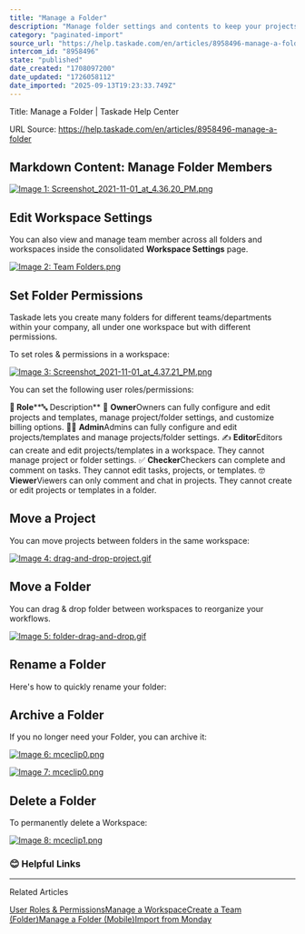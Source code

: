 ```yaml
---
title: "Manage a Folder"
description: "Manage folder settings and contents to keep your projects organized."
category: "paginated-import"
source_url: "https://help.taskade.com/en/articles/8958496-manage-a-folder"
intercom_id: "8958496"
state: "published"
date_created: "1708097200"
date_updated: "1726058112"
date_imported: "2025-09-13T19:23:33.749Z"
---
```


Title: Manage a Folder | Taskade Help Center

URL Source: https://help.taskade.com/en/articles/8958496-manage-a-folder

Markdown Content:
**Manage Folder Members**
-------------------------

[![Image 1: Screenshot_2021-11-01_at_4.36.20_PM.png](https://taskade.intercom-attachments-7.com/i/o/965374497/aa053883a1ae3fb75ad4a26e/4409582762643?expires=1757793600&signature=62d83468e29509453f828b87c0b852c30fe00fb3e83b9623e23fefb4a9efb20f&req=fSYiFc56mYhYFb4f3HP0gFdHjgXR%2FQMxNyWbJwCZkOGD%2BC8qI3hn5UAWhpe2%0Apegh8bqJwFMz7oLSVA%3D%3D%0A)](https://taskade.intercom-attachments-7.com/i/o/965374497/aa053883a1ae3fb75ad4a26e/4409582762643?expires=1757793600&signature=62d83468e29509453f828b87c0b852c30fe00fb3e83b9623e23fefb4a9efb20f&req=fSYiFc56mYhYFb4f3HP0gFdHjgXR%2FQMxNyWbJwCZkOGD%2BC8qI3hn5UAWhpe2%0Apegh8bqJwFMz7oLSVA%3D%3D%0A)

**Edit Workspace Settings**
---------------------------

You can also view and manage team member across all folders and workspaces inside the consolidated **Workspace Settings** page.

[![Image 2: Team Folders.png](https://taskade.intercom-attachments-1.com/i/o/965374494/71fe448ca35d23512aec6e03/Team-20Folders.png?expires=1757793600&signature=df27d36b2f7a54c22890f9706d0f99bf533a1c746b40990f86ec74904523cd09&req=fSYiFc56mYhbFb4f3HP0gBxhBK6NB7PYq%2FApQDahG9em1cleSUqm%2FLnqHwXa%0Apd6bLcnb6kxv8HacQw%3D%3D%0A)](https://taskade.intercom-attachments-1.com/i/o/965374494/71fe448ca35d23512aec6e03/Team-20Folders.png?expires=1757793600&signature=df27d36b2f7a54c22890f9706d0f99bf533a1c746b40990f86ec74904523cd09&req=fSYiFc56mYhbFb4f3HP0gBxhBK6NB7PYq%2FApQDahG9em1cleSUqm%2FLnqHwXa%0Apd6bLcnb6kxv8HacQw%3D%3D%0A)

Set Folder Permissions
----------------------

Taskade lets you create many folders for different teams/departments within your company, all under one workspace but with different permissions.

To set roles & permissions in a workspace:

[![Image 3: Screenshot_2021-11-01_at_4.37.21_PM.png](https://taskade.intercom-attachments-7.com/i/o/965374499/161c7e15bc8b744f48b2cc79/4409582764179?expires=1757793600&signature=e289138860b0ed75d5ba46c2b9831786aeb6ce614769c097d985cae5648a9a58&req=fSYiFc56mYhWFb4f3HP0gIwNbIxPWNUi0ZCoJhlzmrzb%2BHELYcJDDg%2BjVN1O%0ABb1gv8Gbx0J%2FQNdKJw%3D%3D%0A)](https://taskade.intercom-attachments-7.com/i/o/965374499/161c7e15bc8b744f48b2cc79/4409582764179?expires=1757793600&signature=e289138860b0ed75d5ba46c2b9831786aeb6ce614769c097d985cae5648a9a58&req=fSYiFc56mYhWFb4f3HP0gIwNbIxPWNUi0ZCoJhlzmrzb%2BHELYcJDDg%2BjVN1O%0ABb1gv8Gbx0J%2FQNdKJw%3D%3D%0A)

You can set the following user roles/permissions:

**👥 Role****🔤 Description**
🦄 **Owner**Owners can fully configure and edit projects and templates, manage project/folder settings, and customize billing options.
👩‍💻 **Admin**Admins can fully configure and edit projects/templates and manage projects/folder settings.
✍️ **Editor**Editors can create and edit projects/templates in a workspace. They cannot manage project or folder settings.
✅ **Checker**Checkers can complete and comment on tasks. They cannot edit tasks, projects, or templates.
🤓 **Viewer**Viewers can only comment and chat in projects. They cannot create or edit projects or templates in a folder.

**Move a Project**
------------------

You can move projects between folders in the same workspace:

[![Image 4: drag-and-drop-project.gif](https://taskade.intercom-attachments-7.com/i/o/965374500/eb65cf83965c52a82e0d5789/14872567358483?expires=1757793600&signature=4934a4af918a57004a9e4cb10726632e4894ef8753991146aa4e38782b55bb04&req=fSYiFc56mIFfFb4f3HP0gM%2BGGN8D3Tk6MKjYMg5ugs3egvv5kLqZIAawbrkI%0AcGSFRS0vs5eUuWB3VA%3D%3D%0A)](https://taskade.intercom-attachments-7.com/i/o/965374500/eb65cf83965c52a82e0d5789/14872567358483?expires=1757793600&signature=4934a4af918a57004a9e4cb10726632e4894ef8753991146aa4e38782b55bb04&req=fSYiFc56mIFfFb4f3HP0gM%2BGGN8D3Tk6MKjYMg5ugs3egvv5kLqZIAawbrkI%0AcGSFRS0vs5eUuWB3VA%3D%3D%0A)

**Move a Folder**
-----------------

You can drag & drop folder between workspaces to reorganize your workflows.

[![Image 5: folder-drag-and-drop.gif](https://taskade.intercom-attachments-7.com/i/o/965374511/866b65bd9d47d51e7af0533f/18322947379347?expires=1757793600&signature=964032def0579ee47a0da1e57bd88eeb6a9de5b5399d674e008a561192ef2f7f&req=fSYiFc56mIBeFb4f3HP0gGtNtxO56ARYi%2FZLzQfB%2F7xnwRjbZ%2FnadBKTFcwa%0AzXYZdDKgnORpAg%2BEow%3D%3D%0A)](https://taskade.intercom-attachments-7.com/i/o/965374511/866b65bd9d47d51e7af0533f/18322947379347?expires=1757793600&signature=964032def0579ee47a0da1e57bd88eeb6a9de5b5399d674e008a561192ef2f7f&req=fSYiFc56mIBeFb4f3HP0gGtNtxO56ARYi%2FZLzQfB%2F7xnwRjbZ%2FnadBKTFcwa%0AzXYZdDKgnORpAg%2BEow%3D%3D%0A)

**Rename a Folder**
-------------------

Here's how to quickly rename your folder:

**Archive a Folder**
--------------------

If you no longer need your Folder, you can archive it:

[![Image 6: mceclip0.png](https://taskade.intercom-attachments-7.com/i/o/965374516/17267ad61896969e2d08c053/4409590618131?expires=1757793600&signature=fccc26104986052a3386f883a7dc3ac698be4451926802ce7c0518e3ce2ced07&req=fSYiFc56mIBZFb4f3HP0gLkxFzIHCLeNfPNxqumVSAz2MLvU%2B6%2FHr3kHjwhE%0AjzvkF4SyBdGVEpuaFw%3D%3D%0A)](https://taskade.intercom-attachments-7.com/i/o/965374516/17267ad61896969e2d08c053/4409590618131?expires=1757793600&signature=fccc26104986052a3386f883a7dc3ac698be4451926802ce7c0518e3ce2ced07&req=fSYiFc56mIBZFb4f3HP0gLkxFzIHCLeNfPNxqumVSAz2MLvU%2B6%2FHr3kHjwhE%0AjzvkF4SyBdGVEpuaFw%3D%3D%0A)

[![Image 7: mceclip0.png](https://taskade.intercom-attachments-7.com/i/o/965374521/6ffa70d2ec7ff11b3cde2e28/4409709673491?expires=1757793600&signature=facf21d998f38b1b47d674ffa538f4f43b27e0882e2c70f55bf33801c478d38b&req=fSYiFc56mINeFb4f3HP0gAXt7zJyAIYpJmfiDEOPE68Me%2FOJgUV6FsVBG%2F0M%0AjuAk19PmnOG8QDuO3A%3D%3D%0A)](https://taskade.intercom-attachments-7.com/i/o/965374521/6ffa70d2ec7ff11b3cde2e28/4409709673491?expires=1757793600&signature=facf21d998f38b1b47d674ffa538f4f43b27e0882e2c70f55bf33801c478d38b&req=fSYiFc56mINeFb4f3HP0gAXt7zJyAIYpJmfiDEOPE68Me%2FOJgUV6FsVBG%2F0M%0AjuAk19PmnOG8QDuO3A%3D%3D%0A)

**Delete a Folder**
-------------------

To permanently delete a Workspace:

[![Image 8: mceclip1.png](https://taskade.intercom-attachments-7.com/i/o/965374523/37d4311c53ee812b11a88aeb/4409582765587?expires=1757793600&signature=1d86c10858adb3f8bfc8821fe1c6465c6f0e9d0d2294f8232965ca87079570fb&req=fSYiFc56mINcFb4f3HP0gKFALaKqiBoSTc%2FpaHAhGc9FkabsEG854S7dzALO%0AIjJeCVGMi2kky17nbA%3D%3D%0A)](https://taskade.intercom-attachments-7.com/i/o/965374523/37d4311c53ee812b11a88aeb/4409582765587?expires=1757793600&signature=1d86c10858adb3f8bfc8821fe1c6465c6f0e9d0d2294f8232965ca87079570fb&req=fSYiFc56mINcFb4f3HP0gKFALaKqiBoSTc%2FpaHAhGc9FkabsEG854S7dzALO%0AIjJeCVGMi2kky17nbA%3D%3D%0A)

### **😊 Helpful Links**

* * *

Related Articles

[User Roles & Permissions](https://help.taskade.com/en/articles/8958434-user-roles-permissions)[Manage a Workspace](https://help.taskade.com/en/articles/8958484-manage-a-workspace)[Create a Team (Folder)](https://help.taskade.com/en/articles/8958495-create-a-team-folder)[Manage a Folder (Mobile)](https://help.taskade.com/en/articles/8958566-manage-a-folder-mobile)[Import from Monday](https://help.taskade.com/en/articles/8958596-import-from-monday)
